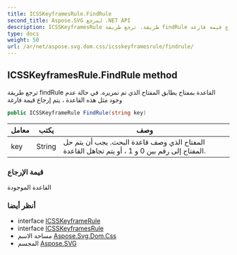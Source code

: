 ```yaml
---
title: ICSSKeyframesRule.FindRule
second_title: Aspose.SVG لمرجع .NET API
description: ICSSKeyframesRule طريقة. ترجع طريقة findRule القاعدة بمفتاح يطابق المفتاح الذي تم تمريره. في حالة عدم وجود مثل هذه القاعدة  يتم إرجاع قيمة فارغة
type: docs
weight: 50
url: /ar/net/aspose.svg.dom.css/icsskeyframesrule/findrule/
---
```

## ICSSKeyframesRule.FindRule method

ترجع طريقة findRule القاعدة بمفتاح يطابق المفتاح الذي تم تمريره. في حالة عدم وجود مثل هذه القاعدة ، يتم إرجاع قيمة فارغة

```csharp
public ICSSKeyframeRule FindRule(string key)
```

| معامل | يكتب | وصف |
| --- | --- | --- |
| key | String | المفتاح الذي وصف قاعدة البحث. يجب أن يتم حل المفتاح إلى رقم بين 0 و 1 ، أو يتم تجاهل القاعدة. |

### قيمة الإرجاع

القاعدة الموجودة

### أنظر أيضا

* interface [ICSSKeyframeRule](../../icsskeyframerule/)
* interface [ICSSKeyframesRule](../)
* مساحة الاسم [Aspose.Svg.Dom.Css](../../icsskeyframesrule/)
* المجسم [Aspose.SVG](../../../)


